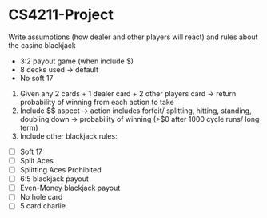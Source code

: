 # CS4211-Project

Write assumptions (how dealer and other players will react) and rules about the casino blackjack
- 3:2 payout game (when include $)
- 8 decks used -> default
- No soft 17


1. Given any 2 cards + 1 dealer card + 2 other players card -> return probability of winning from each action to take
2. Include $$ aspect -> action includes forfeit/ splitting, hitting, standing, doubling down -> probability of winning (>$0 after 1000 cycle runs/ long term)
3. Include other blackjack rules: 
- [ ] Soft 17
- [ ] Split Aces
- [ ] Splitting Aces Prohibited
- [ ] 6:5 blackjack payout
- [ ] Even-Money blackjack payout
- [ ] No hole card
- [ ] 5 card charlie
